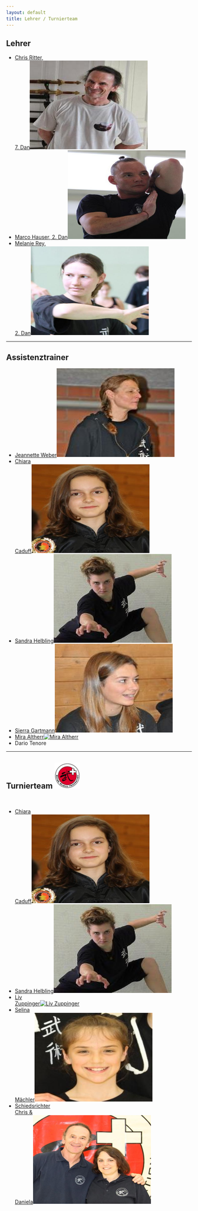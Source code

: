 ```yaml
---
layout: default
title: Lehrer / Turnierteam
---
```


## Lehrer

<ul class="small-block-grid-1 medium-block-grid-2 large-block-grid-3">
<li><a href="/lehrer-turnierteam/chris-ritter/" class="button-contact-place" title="Master Chris Ritter">Chris Ritter,<br>7. Dan<img src="/images/cr.jpg" width="320" height="240" alt="Chris Ritter"></a></li>
<li><a href="/lehrer-turnierteam/marco-hauser/" class="button-contact-place" title="Marco Hauser">Marco Hauser, 2. Dan<img src="/images/marco-hauser.jpg" width="320" height="240" alt="Marco Hauser"></a></li>
<li><a href="/lehrer-turnierteam/melanie-keller/" class="button-contact-place" title="Melanie Keller">Melanie Rey,<br> 2. Dan<img src="/images/melanie-keller.jpg" width="320" height="240" alt="Melanie Keller"></a></li>

</ul>

- - -

## Assistenztrainer

<ul class="small-block-grid-1 medium-block-grid-2 large-block-grid-3">
<li><a href="/lehrer-turnierteam/jeannette-weber/" class="button-contact-place" title="Jeannette Weber">Jeannette Weber<img src="/images/jeannette-weber.jpg" width="320" height="240" alt="Jeannette Weber"></a></li>
<li><a href="/lehrer-turnierteam/chiara-caduff/" class="button-contact-place" title="Chiara Caduff">Chiara<br>Caduff<img src="/images/chiara-caduff.jpg" width="320" height="240" alt="Chiara Caduff"></a></li>
<li><a href="/lehrer-turnierteam/sandra-helbling/" class="button-contact-place" title="Sandra Helbling">Sandra Helbling<img src="/images/sandra-helbling.jpg" width="320" height="240" alt="Sandra Helbling"></a></li>
<li><a href="/lehrer-turnierteam/sierra-gartmann/" class="button-contact-place" title="Sierra Gartmann">Sierra Gartmann<img src="/images/sierra-gartmann.jpg" width="320" height="240" alt="Sierra Gartmann"></a></li>
<li><a href="/lehrer-turnierteam/mira-altherr" class="button-contact-place" title="Mira Altherr">Mira Altherr<img src="/images/mira-altherr.jpg" width="320" height="240" alt="Mira Altherr"></a></li>
<li><a class="button-contact-place" title="Dario Tenore">Dario Tenore</a></li>
</ul>


- - -

## Turnierteam <a href="http://www.swisswushu.ch/"><img src="/images/swisswushu.jpg" alt="Swisswushu" width="70"></a>

<br>

<ul class="small-block-grid-1 medium-block-grid-2 large-block-grid-3">
<li><a href="/lehrer-turnierteam/chiara-caduff/" class="button-contact-place" title="Chiara Caduff">Chiara<br>Caduff<img src="/images/chiara-caduff.jpg" width="320" height="240" alt="Chiara Caduff"></a></li>
<li><a href="/lehrer-turnierteam/sandra-helbling/" class="button-contact-place" title="Sandra Helbling">Sandra Helbling<img src="/images/sandra-helbling.jpg" width="320" height="240" alt="Sandra Helbling"></a></li>
<li><a href="/lehrer-turnierteam/liv-zuppinger/" class="button-contact-place" title="Liv Zuppinger">Liv<br>Zuppinger<img src="/images/liv-zuppinger.jpg" width="320" height="240" alt="Liv Zuppinger"></a></li>
<li><a href="/lehrer-turnierteam/selina-maechler/" class="button-contact-place" title="Selina Mächler">Selina<br>Mächler<img src="/images/selina-maechler.jpg" width="320" height="240" alt="Selina Mächler"></a></li>
<li><a href="/lehrer-turnierteam/Schiedsrichter/" class="button-contact-place" title="Schiedsrichter">Schiedsrichter<br>Chris &<br>Daniela<img src="/images/referee.JPG" width="320" height="240" alt="Schiedsrichter"></a></li>
</ul>
